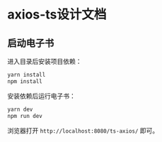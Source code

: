 # axios-ts设计文档

## 启动电子书

进入目录后安装项目依赖：

```bash
yarn install
npm install
```

安装依赖后运行电子书：

```bash
yarn dev
npm run dev
```

浏览器打开 `http://localhost:8080/ts-axios/` 即可。
